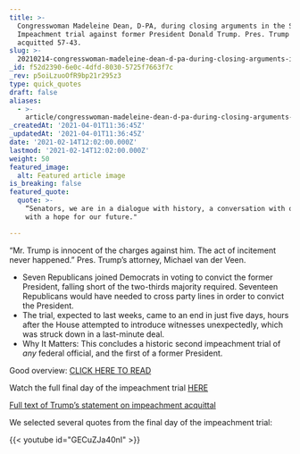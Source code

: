 ```yaml
---
title: >-
  Congresswoman Madeleine Dean, D-PA, during closing arguments in the Senate
  Impeachment trial against former President Donald Trump. Pres. Trump was
  acquitted 57-43.
slug: >-
  20210214-congresswoman-madeleine-dean-d-pa-during-closing-arguments-in-the-senate-impeachment-trial
_id: f52d2390-6e0c-4dfd-8030-5725f7663f7c
_rev: p5oiLzuoOfR9bp21r295z3
type: quick_quotes
draft: false
aliases:
  - >-
    article/congresswoman-madeleine-dean-d-pa-during-closing-arguments-in-the-senate-impeachment-trial-against-former-president-donald-trump-pres-trump-was-acquitted-57-43/
_createdAt: '2021-04-01T11:36:45Z'
_updatedAt: '2021-04-01T11:36:45Z'
date: '2021-02-14T12:02:00.000Z'
lastmod: '2021-02-14T12:02:00.000Z'
weight: 50
featured_image:
  alt: Featured article image
is_breaking: false
featured_quote:
  quote: >-
    “Senators, we are in a dialogue with history, a conversation with our past,
    with a hope for our future."

---
```

“Mr. Trump is innocent of the charges against him. The act of incitement never happened.” Pres. Trump’s attorney, Michael van der Veen.

* Seven Republicans joined Democrats in voting to convict the former President, falling short of the two-thirds majority required. Seventeen Republicans would have needed to cross party lines in order to convict the President.
* The trial, expected to last weeks, came to an end in just five days, hours after the House attempted to introduce witnesses unexpectedly, which was struck down in a last-minute deal.
* Why It Matters: This concludes a historic second impeachment trial of *any* federal official, and the first of a former President.

Good overview: [CLICK HERE TO READ](https://www.radio.com/wwjnewsradio/news/politics/trump-acquitted-denounced-in-historic-impeachment-trial?fbclid=IwAR2E3C4pxhkxrj558Aq4amB9PX1xq1FiCsnVGp5T3poFy2S-WCsK1RzwV_Q&json%3Futm_campaign=sharebutton&utm_medium=social&utm_source=facebook.com&utm_term=WWJAM)

Watch the full final day of the impeachment trial [HERE](https://www.c-span.org/video/?508959-1/senate-acquits-president-trump-inciting-insurrection-57-43&playEvent)

[Full text of Trump’s statement on impeachment acquittal](https://www.bostonherald.com/2021/02/13/full-text-of-trumps-statement-on-impeachment-acquittal/)

We selected several quotes from the final day of the impeachment trial:







{{< youtube id="GECuZJa40nI" >}}